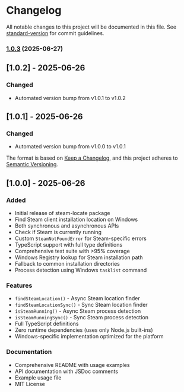 # Changelog

All notable changes to this project will be documented in this file. See [standard-version](https://github.com/conventional-changelog/standard-version) for commit guidelines.

### [1.0.3](https://github.com/zevnda/steam-locate/compare/v1.0.2...v1.0.3) (2025-06-27)

## [1.0.2] - 2025-06-26

### Changed
- Automated version bump from v1.0.1 to v1.0.2


## [1.0.1] - 2025-06-26

### Changed
- Automated version bump from v1.0.0 to v1.0.1


The format is based on [Keep a Changelog](https://keepachangelog.com/en/1.0.0/),
and this project adheres to [Semantic Versioning](https://semver.org/spec/v2.0.0.html).

## [1.0.0] - 2025-06-26

### Added

- Initial release of steam-locate package
- Find Steam client installation location on Windows
- Both synchronous and asynchronous APIs
- Check if Steam is currently running
- Custom `SteamNotFoundError` for Steam-specific errors
- TypeScript support with full type definitions
- Comprehensive test suite with >95% coverage
- Windows Registry lookup for Steam installation path
- Fallback to common installation directories
- Process detection using Windows `tasklist` command

### Features

- `findSteamLocation()` - Async Steam location finder
- `findSteamLocationSync()` - Sync Steam location finder
- `isSteamRunning()` - Async Steam process detection
- `isSteamRunningSync()` - Sync Steam process detection
- Full TypeScript definitions
- Zero runtime dependencies (uses only Node.js built-ins)
- Windows-specific implementation optimized for the platform

### Documentation

- Comprehensive README with usage examples
- API documentation with JSDoc comments
- Example usage file
- MIT License
